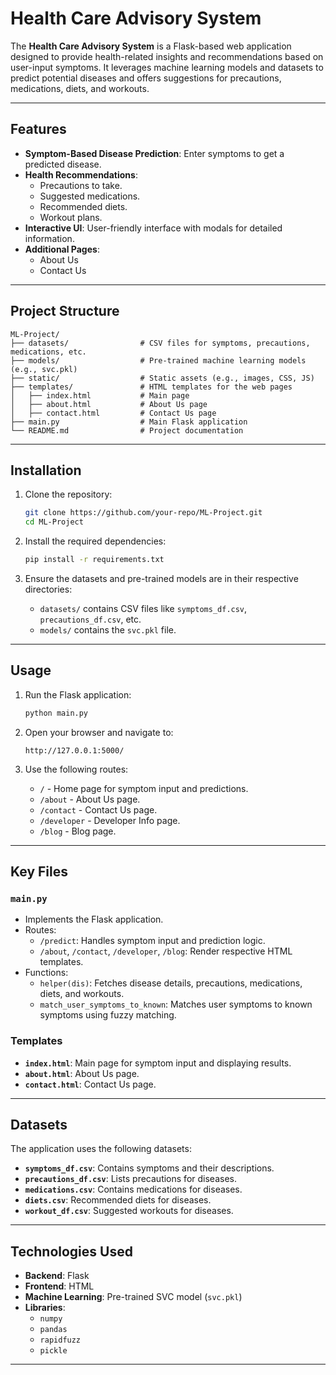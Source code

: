 # Health Care Advisory System

The **Health Care Advisory System** is a Flask-based web application designed to provide health-related insights and recommendations based on user-input symptoms. It leverages machine learning models and datasets to predict potential diseases and offers suggestions for precautions, medications, diets, and workouts.

---

## Features

- **Symptom-Based Disease Prediction**: Enter symptoms to get a predicted disease.
- **Health Recommendations**:
  - Precautions to take.
  - Suggested medications.
  - Recommended diets.
  - Workout plans.
- **Interactive UI**: User-friendly interface with modals for detailed information.
- **Additional Pages**:
  - About Us
  - Contact Us


---

## Project Structure

```
ML-Project/
├── datasets/                # CSV files for symptoms, precautions, medications, etc.
├── models/                  # Pre-trained machine learning models (e.g., svc.pkl)
├── static/                  # Static assets (e.g., images, CSS, JS)
├── templates/               # HTML templates for the web pages
│   ├── index.html           # Main page
│   ├── about.html           # About Us page
│   ├── contact.html         # Contact Us page
├── main.py                  # Main Flask application
└── README.md                # Project documentation
```

---

## Installation

1. Clone the repository:
   ```bash
   git clone https://github.com/your-repo/ML-Project.git
   cd ML-Project
   ```

2. Install the required dependencies:
   ```bash
   pip install -r requirements.txt
   ```

3. Ensure the datasets and pre-trained models are in their respective directories:
   - `datasets/` contains CSV files like `symptoms_df.csv`, `precautions_df.csv`, etc.
   - `models/` contains the `svc.pkl` file.

---

## Usage

1. Run the Flask application:
   ```bash
   python main.py
   ```

2. Open your browser and navigate to:
   ```
   http://127.0.0.1:5000/
   ```

3. Use the following routes:
   - `/` - Home page for symptom input and predictions.
   - `/about` - About Us page.
   - `/contact` - Contact Us page.
   - `/developer` - Developer Info page.
   - `/blog` - Blog page.

---

## Key Files

### `main.py`
- Implements the Flask application.
- Routes:
  - `/predict`: Handles symptom input and prediction logic.
  - `/about`, `/contact`, `/developer`, `/blog`: Render respective HTML templates.
- Functions:
  - `helper(dis)`: Fetches disease details, precautions, medications, diets, and workouts.
  - `match_user_symptoms_to_known`: Matches user symptoms to known symptoms using fuzzy matching.

### Templates
- **`index.html`**: Main page for symptom input and displaying results.
- **`about.html`**: About Us page.
- **`contact.html`**: Contact Us page.


---

## Datasets

The application uses the following datasets:
- **`symptoms_df.csv`**: Contains symptoms and their descriptions.
- **`precautions_df.csv`**: Lists precautions for diseases.
- **`medications.csv`**: Contains medications for diseases.
- **`diets.csv`**: Recommended diets for diseases.
- **`workout_df.csv`**: Suggested workouts for diseases.

---

## Technologies Used

- **Backend**: Flask
- **Frontend**: HTML
- **Machine Learning**: Pre-trained SVC model (`svc.pkl`)
- **Libraries**:
  - `numpy`
  - `pandas`
  - `rapidfuzz`
  - `pickle`

---
